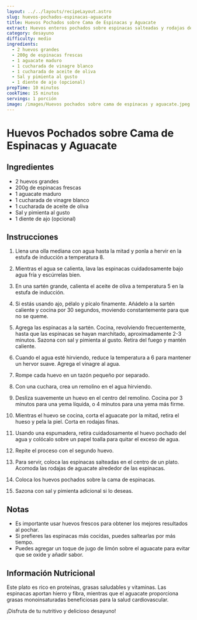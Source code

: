 ```yaml
---
layout: ../../layouts/recipeLayout.astro
slug: huevos-pochados-espinacas-aguacate
title: Huevos Pochados sobre Cama de Espinacas y Aguacate
extract: Huevos enteros pochados sobre espinacas salteadas y rodajas de aguacate fresco, un desayuno nutritivo y delicioso.
category: desayuno
difficulty: medio
ingredients:
  - 2 huevos grandes
  - 200g de espinacas frescas
  - 1 aguacate maduro
  - 1 cucharada de vinagre blanco
  - 1 cucharada de aceite de oliva
  - Sal y pimienta al gusto
  - 1 diente de ajo (opcional)
prepTime: 10 minutos
cookTime: 15 minutos
servings: 1 porción
image: /images/Huevos pochados sobre cama de espinacas y aguacate.jpeg
---
```


# Huevos Pochados sobre Cama de Espinacas y Aguacate

## Ingredientes

- 2 huevos grandes
- 200g de espinacas frescas
- 1 aguacate maduro
- 1 cucharada de vinagre blanco
- 1 cucharada de aceite de oliva
- Sal y pimienta al gusto
- 1 diente de ajo (opcional)

## Instrucciones

1. Llena una olla mediana con agua hasta la mitad y ponla a hervir en la estufa de inducción a temperatura 8.

2. Mientras el agua se calienta, lava las espinacas cuidadosamente bajo agua fría y escúrrelas bien.

3. En una sartén grande, calienta el aceite de oliva a temperatura 5 en la estufa de inducción.

4. Si estás usando ajo, pélalo y pícalo finamente. Añádelo a la sartén caliente y cocina por 30 segundos, moviendo constantemente para que no se queme.

5. Agrega las espinacas a la sartén. Cocina, revolviendo frecuentemente, hasta que las espinacas se hayan marchitado, aproximadamente 2-3 minutos. Sazona con sal y pimienta al gusto. Retira del fuego y mantén caliente.

6. Cuando el agua esté hirviendo, reduce la temperatura a 6 para mantener un hervor suave. Agrega el vinagre al agua.

7. Rompe cada huevo en un tazón pequeño por separado.

8. Con una cuchara, crea un remolino en el agua hirviendo.

9. Desliza suavemente un huevo en el centro del remolino. Cocina por 3 minutos para una yema líquida, o 4 minutos para una yema más firme.

10. Mientras el huevo se cocina, corta el aguacate por la mitad, retira el hueso y pela la piel. Corta en rodajas finas.

11. Usando una espumadera, retira cuidadosamente el huevo pochado del agua y colócalo sobre un papel toalla para quitar el exceso de agua.

12. Repite el proceso con el segundo huevo.

13. Para servir, coloca las espinacas salteadas en el centro de un plato. Acomoda las rodajas de aguacate alrededor de las espinacas.

14. Coloca los huevos pochados sobre la cama de espinacas.

15. Sazona con sal y pimienta adicional si lo deseas.

## Notas

- Es importante usar huevos frescos para obtener los mejores resultados al pochar.
- Si prefieres las espinacas más cocidas, puedes saltearlas por más tiempo.
- Puedes agregar un toque de jugo de limón sobre el aguacate para evitar que se oxide y añadir sabor.

## Información Nutricional

Este plato es rico en proteínas, grasas saludables y vitaminas. Las espinacas aportan hierro y fibra, mientras que el aguacate proporciona grasas monoinsaturadas beneficiosas para la salud cardiovascular.

¡Disfruta de tu nutritivo y delicioso desayuno!
